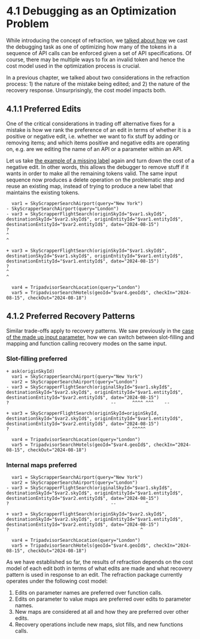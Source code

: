 # 4.1 Debugging as an Optimization Problem

While introducing the concept of refraction, we [talked about how](00.-Refraction-Home.md#debugging-as-an-optimization-process) we cast the debugging task as one of optimizing how many of the tokens in a sequence of API calls can be enforced given a set of API specifications. Of course, there may be multiple ways to fix an invalid
token and hence the cost model used in the optimization process is crucial.

In a previous chapter, we talked about two considerations in the refraction process: 1) the nature of the mistake being 
edited; and 2) the nature of the recovery response. Unsurprisingly, the cost model impacts both.

## 4.1.1 Preferred Edits 

One of the critical considerations in trading off alternative fixes for a mistake is how we rank the preference of an 
edit in terms of whether it is a positive or negative edit, i.e. whether we want to fix stuff by adding or removing items; 
and which items positive and negative edits are operating on, e.g. are we editing the name of an API or a parameter within an API.

Let us take [the example of a missing label](01.-Refraction-Examples#missing-output-label) again and turn down the cost of a negative edit. In other words, this allows the debugger to remove 
stuff if it wants in order to make all the remaining tokens valid. The same input sequence now produces a delete operation on the problematic step and reuse an existing map, instead of trying to produce a new label that maintains the existing tokens.

```
  var1 = SkyScrapperSearchAirport(query="New York")
- SkyScrapperSearchAirport(query="London")
- var3 = SkyScrapperFlightSearch(originSkyId="$var1.skyId$", destinationSkyId="$var2.skyId$", originEntityId="$var1.entityId$", destinationEntityId="$var2.entityId$", date="2024-08-15")
?                                                                                  ^                                                                     ^

+ var3 = SkyScrapperFlightSearch(originSkyId="$var1.skyId$", destinationSkyId="$var1.skyId$", originEntityId="$var1.entityId$", destinationEntityId="$var1.entityId$", date="2024-08-15")
?                                                                                  ^                                                                     ^

  var4 = TripadvisorSearchLocation(query="London")
  var5 = TripadvisorSearchHotels(geoId="$var4.geoId$", checkIn="2024-08-15", checkOut="2024-08-18")
```

## 4.1.2 Preferred Recovery Patterns

Similar trade-offs apply to recovery patterns. We saw previously in 
the [case of the made up input parameter](01.-Refraction-Examples.md#made-up-input-parameter), 
how we can switch between slot-filling and mapping and function calling recovery modes on the same input.

### Slot-filling preferred 

```
+ ask(originSkyId)
  var1 = SkyScrapperSearchAirport(query="New York")
  var2 = SkyScrapperSearchAirport(query="London")
- var3 = SkyScrapperFlightSearch(originalSkyId="$var1.skyId$", destinationSkyId="$var2.skyId$", originEntityId="$var1.entityId$", destinationEntityId="$var2.entityId$", date="2024-08-15")
?                                      --      ^^^^ ^^^    --

+ var3 = SkyScrapperFlightSearch(originSkyId=originSkyId, destinationSkyId="$var2.skyId$", originEntityId="$var1.entityId$", destinationEntityId="$var2.entityId$", date="2024-08-15")
?                                            ^ ^^^^^

  var4 = TripadvisorSearchLocation(query="London")
  var5 = TripadvisorSearchHotels(geoId="$var4.geoId$", checkIn="2024-08-15", checkOut="2024-08-18")
```

### Internal maps preferred

```
  var1 = SkyScrapperSearchAirport(query="New York")
  var2 = SkyScrapperSearchAirport(query="London")
- var3 = SkyScrapperFlightSearch(originalSkyId="$var1.skyId$", destinationSkyId="$var2.skyId$", originEntityId="$var1.entityId$", destinationEntityId="$var2.entityId$", date="2024-08-15")
?                                      --           ^

+ var3 = SkyScrapperFlightSearch(originSkyId="$var2.skyId$", destinationSkyId="$var2.skyId$", originEntityId="$var1.entityId$", destinationEntityId="$var2.entityId$", date="2024-08-15")
?                                                 ^

  var4 = TripadvisorSearchLocation(query="London")
  var5 = TripadvisorSearchHotels(geoId="$var4.geoId$", checkIn="2024-08-15", checkOut="2024-08-18")
```

As we have established so far, the results of refraction depends on the cost model of each edit 
both in terms of what edits are made and what recovery pattern is used in response to an edit. 
The refraction package currently operates under the following cost model:

1. Edits on parameter names are preferred over function calls.
2. Edits on parameter to value maps are preferred over edits to parameter names. 
3. New maps are considered at all and how they are preferred over other edits.
4. Recovery operations include new maps, slot fills, and new functions calls.
